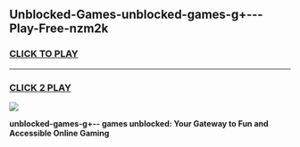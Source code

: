 
## Unblocked-Games-unblocked-games-g+---Play-Free-nzm2k
<h3>
<a href="https://premium76.site?title=unblocked-games-g+--&ref=09A">CLICK TO PLAY</a></h3>
<hr>

<h3>
<a href="https://premium76.site?title=unblocked-games-g+--&ref=09A">CLICK 2 PLAY</a>
  
</h3>

<a href="https://premium76.site?title=unblocked-games-g+--&ref=09A"><img src="https://clearcache.store/games.png"></a>


**unblocked-games-g+-- games unblocked: Your Gateway to Fun and Accessible Online Gaming**
